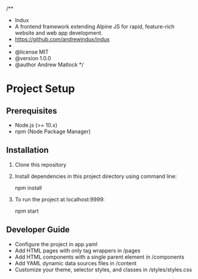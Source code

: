 /**
 * Indux
 * A frontend framework extending Alpine JS for rapid, feature-rich website and web app development.
 * https://github.com/andrewindux/indux
 * 
 * @license MIT
 * @version 1.0.0
 * @author Andrew Matlock
 */

# Project Setup

## Prerequisites

- Node.js (>= 10.x)
- npm (Node Package Manager)

## Installation

1. Clone this repository
2. Install dependencies in this project directory using command line:

    npm install

3. To run the project at localhost:9999:

    npm start

## Developer Guide
- Configure the project in app.yaml
- Add HTML pages with only <body> tag wrappers in /pages
- Add HTML components with a single parent element in /components
- Add YAML dynamic data sources files in /content
- Customize your theme, selector styles, and classes in /styles/styles.css